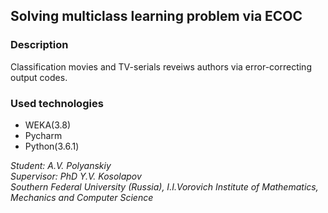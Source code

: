 ## Solving multiclass learning problem via ECOC
### Description  
Classification movies and TV-serials reveiws authors via error-correcting output codes.  
### Used technologies
* WEKA(3.8)  
* Pycharm  
* Python(3.6.1)  

*Student: A.V. Polyanskiy*  
*Supervisor: PhD  Y.V. Kosolapov*  
*Southern Federal University (Russia), I.I.Vorovich Institute of Mathematics, Mechanics and Computer Science*
